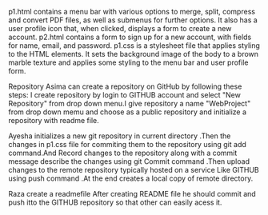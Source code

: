 p1.html contains a menu bar with various options to merge, split, compress and convert PDF files, as well as submenus for further options. It also has a user profile icon that, when clicked, displays a form to create a new account.
p2.html contains a form to sign up for a new account, with fields for name, email, and password.
p1.css is a stylesheet file that applies styling to the HTML elements. It sets the background image of the body to a brown marble texture and applies some styling to the menu bar and user profile form.
  
Repository
Asima can create a repository on GitHub by following these steps:
I create repository by login to GITHUB account and select "New Repository" from drop down menu.I give  repository a name "WebProject" from drop down memu and choose as a public repository and initialize a repository with readme file.

Ayesha initializes a new git repository in current directory .Then the changes in p1.css file for commiting them to the repository using git add command.And Record changes to the repository along with a commit message describe the changes using git Commit command .Then upload changes to the  remote repository typically hosted on a service Like GITHUB using push command .At the end creates a local copy of remote directory.


Raza create a readmefile After creating README file he should commit and push itto the GITHUB repository so that other can easily acess it.
